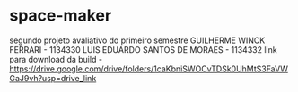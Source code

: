 # space-maker
segundo projeto avaliativo do primeiro semestre
GUILHERME WINCK FERRARI - 1134330
LUIS EDUARDO SANTOS DE MORAES - 1134332
link para download da build - https://drive.google.com/drive/folders/1caKbniSWOCvTDSk0UhMtS3FaVWGaJ9vh?usp=drive_link
